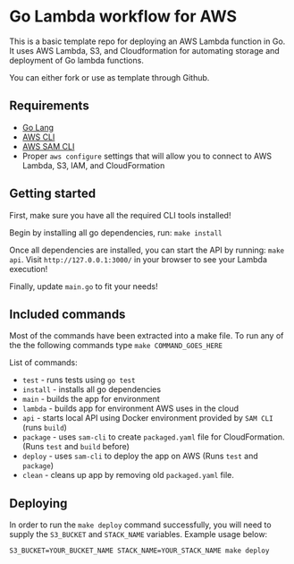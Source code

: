 # Go Lambda workflow for AWS

This is a basic template repo for deploying an AWS Lambda function in Go. It uses AWS Lambda, S3, and Cloudformation for automating storage and deployment of Go lambda functions.

You can either fork or use as template through Github.   

## Requirements

- [Go Lang](https://golang.org/doc/install)
- [AWS CLI](https://docs.aws.amazon.com/cli/latest/userguide/cli-chap-welcome.html)
- [AWS SAM CLI](https://docs.aws.amazon.com/serverless-application-model/latest/developerguide/serverless-sam-cli-install.html)
- Proper `aws configure` settings that will allow you to connect to AWS Lambda, S3, IAM, and CloudFormation

## Getting started

First, make sure you have all the required CLI tools installed!

Begin by installing all go dependencies, run: `make install`

Once all dependencies are installed, you can start the API by running: `make api`. Visit `http://127.0.0.1:3000/` in your browser to see your Lambda execution! 

Finally, update `main.go` to fit your needs! 

## Included commands

Most of the commands have been extracted into a make file. To run any of the the following commands type `make COMMAND_GOES_HERE`

List of commands:

- `test` - runs tests using `go test`
- `install` - installs all go dependencies
- `main` - builds the app for environment
- `lambda` - builds app for environment AWS uses in the cloud
- `api` - starts local API using Docker environment provided by `SAM CLI` (runs `build`)
- `package` - uses `sam-cli` to create `packaged.yaml` file for CloudFormation. (Runs `test` and `build` before)
- `deploy` -  uses `sam-cli` to deploy the app on AWS (Runs `test` and `package`)
- `clean` -  cleans up app by removing old `packaged.yaml` file. 


## Deploying

In order to run the `make deploy` command successfully, you will need to supply the `S3_BUCKET` and `STACK_NAME` variables. Example usage below:

`S3_BUCKET=YOUR_BUCKET_NAME STACK_NAME=YOUR_STACK_NAME make deploy`
